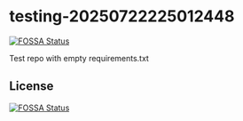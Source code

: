 # testing-20250722225012448
[![FOSSA Status](https://app.fossa.com/api/projects/git%2Bgithub.com%2Fkirogum%2Ftesting-20250722225012448.svg?type=shield)](https://app.fossa.com/projects/git%2Bgithub.com%2Fkirogum%2Ftesting-20250722225012448?ref=badge_shield)

Test repo with empty requirements.txt


## License
[![FOSSA Status](https://app.fossa.com/api/projects/git%2Bgithub.com%2Fkirogum%2Ftesting-20250722225012448.svg?type=large)](https://app.fossa.com/projects/git%2Bgithub.com%2Fkirogum%2Ftesting-20250722225012448?ref=badge_large)